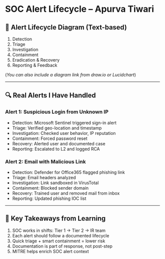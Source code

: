 # SOC Alert Lifecycle – Apurva Tiwari

## 📌 Alert Lifecycle Diagram (Text-based)

1. Detection  
2. Triage  
3. Investigation  
4. Containment  
5. Eradication & Recovery  
6. Reporting & Feedback

(*You can also include a diagram link from draw.io or Lucidchart*)

---

## 🔍 Real Alerts I Have Handled

### Alert 1: Suspicious Login from Unknown IP  
- Detection: Microsoft Sentinel triggered sign-in alert  
- Triage: Verified geo-location and timestamp  
- Investigation: Checked user behavior, IP reputation  
- Containment: Forced password reset  
- Recovery: Alerted user and documented case  
- Reporting: Escalated to L2 and logged RCA

### Alert 2: Email with Malicious Link  
- Detection: Defender for Office365 flagged phishing link  
- Triage: Email headers analyzed  
- Investigation: Link sandboxed in VirusTotal  
- Containment: Blocked sender domain  
- Recovery: Trained user and removed mail from inbox  
- Reporting: Updated phishing IOC list

---

## 📘 Key Takeaways from Learning

1. SOC works in shifts: Tier 1 → Tier 2 → IR team  
2. Each alert should follow a documented lifecycle  
3. Quick triage + smart containment = lower risk  
4. Documentation is part of response, not post-step  
5. MITRE helps enrich SOC alert context